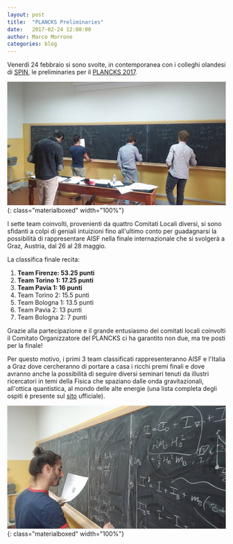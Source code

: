 ```yaml
---
layout: post
title:  "PLANCKS Preliminaries"
date:   2017-02-24 12:00:00
author: Marco Morrone
categories: blog 
---
```


Venerdì 24 febbraio si sono svolte, in contemporanea con i colleghi olandesi di [SPIN](http://www.verenigingspin.nl/), le preliminaries per il [PLANCKS 2017](http://international.plancks.at/). 

![](/img/photos/2017-PLANCKSpreliminaries/PLANCKSprel02.jpg){: class="materialboxed" width="100%"}

I sette team coinvolti, provenienti da quattro Comitati Locali diversi, si sono sfidanti a colpi di geniali intuizioni fino all'ultimo conto per guadagnarsi la possibilità di rappresentare AISF nella finale internazionale che si svolgerà a Graz, Austria, dal 26 al 28 maggio.

La classifica finale recita:

1. **Team Firenze: 53.25 punti** <i class="fa fa-trophy" aria-hidden="true"></i>
2. **Team Torino 1: 17.25 punti**
3. **Team Pavia 1:  16 punti**
4. Team Torino 2: 15.5 punti
5. Team Bologna 1: 13.5 punti
6. Team Pavia 2: 13 punti
7. Team Bologna 2: 7 punti

Grazie alla partecipazione e il grande entusiasmo  dei comitati locali coinvolti il Comitato Organizzatore del PLANCKS ci ha garantito non due, ma tre posti per la finale!

Per questo motivo, i primi 3 team classificati rappresenteranno AISF e l'Italia a Graz dove cercheranno di portare a casa i ricchi premi finali e dove avranno anche la possibilità di seguire diversi seminari tenuti da illustri ricercatori in temi della Fisica che spaziano dalle onda gravitazionali, all'ottica quantistica, al mondo delle alte energie (una lista completa degli ospiti è presente sul [sito](http://international.plancks.at/what-is-plancks/ambassadors/) ufficiale).


![](/img/photos/2017-PLANCKSpreliminaries/PLANCKSprel03.jpg){: class="materialboxed" width="100%"}
